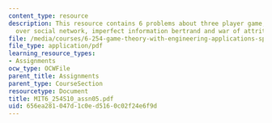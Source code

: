 ```yaml
---
content_type: resource
description: This resource contains 6 problems about three player game, cooperation
  over social network, imperfect information bertrand and war of attrition.
file: /media/courses/6-254-game-theory-with-engineering-applications-spring-2010/656ea281047d1c0ed5160c02f24e6f9d_MIT6_254S10_assn05.pdf
file_type: application/pdf
learning_resource_types:
- Assignments
ocw_type: OCWFile
parent_title: Assignments
parent_type: CourseSection
resourcetype: Document
title: MIT6_254S10_assn05.pdf
uid: 656ea281-047d-1c0e-d516-0c02f24e6f9d
---
```

